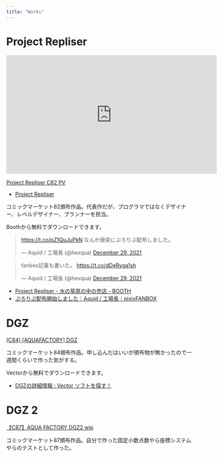 ```yaml
---
title: "Works"
---
```


# Project Repliser

<p><iframe width="560" height="315" src="https://www.youtube.com/embed/qj2tbuR8pXQ" frameborder="0" allow="accelerometer; autoplay; encrypted-media; gyroscope; picture-in-picture" allowfullscreen></iframe></p>

<p><script type="application/javascript" src="https://embed.nicovideo.jp/watch/sm18556664/script?w=640&h=360"></script><noscript><a href="https://www.nicovideo.jp/watch/sm18556664">Project Repliser C82 PV</a></noscript></p>

- [Project Repliser](http://www.aquafactory.x0.com/repliser/)

コミックマーケット82頒布作品。代表作だが、プログラマではなくデザイナー、レベルデザイナー、プランナーを担当。

Boothから無料でダウンロードできます。

<blockquote class="twitter-tweet"><p lang="ja" dir="ltr"><a href="https://t.co/pZ1QuJuPkN">https://t.co/pZ1QuJuPkN</a> なんか唐突にぷろりぷ配布しました。</p>&mdash; Aquid / 工場長 (@hexqua) <a href="https://twitter.com/hexqua/status/1476092932654780418?ref_src=twsrc%5Etfw">December 29, 2021</a></blockquote> <script async src="https://platform.twitter.com/widgets.js" charset="utf-8"></script>

<blockquote class="twitter-tweet"><p lang="ja" dir="ltr">fanbox記事も書いた。 <a href="https://t.co/dDeRyga1sh">https://t.co/dDeRyga1sh</a></p>&mdash; Aquid / 工場長 (@hexqua) <a href="https://twitter.com/hexqua/status/1476105620038496261?ref_src=twsrc%5Etfw">December 29, 2021</a></blockquote> <script async src="https://platform.twitter.com/widgets.js" charset="utf-8"></script>

- [Project Repliser - 水の草原の中の売店 - BOOTH](https://booth.pm/ja/items/3542398)
- [ぷろりぷ配布開始しました｜Aquid / 工場長｜pixivFANBOX](https://hexqua.fanbox.cc/posts/3194244)

# DGZ

<p><script type="application/javascript" src="https://embed.nicovideo.jp/watch/sm21555776/script?w=640&h=360"></script><noscript><a href="https://www.nicovideo.jp/watch/sm21555776">(C84) [AQUAFACTORY] DGZ</a></noscript></p>

コミックマーケット84頒布作品。申し込んだはいいが頒布物が無かったので一週間くらいで作った気がする。

Vectorから無料でダウンロードできます。

- [DGZの詳細情報 : Vector ソフトを探す！](http://www.vector.co.jp/soft/winnt/game/se504569.html)

# DGZ 2

<p><script type="application/javascript" src="https://embed.nicovideo.jp/watch/sm25220052/script?w=640&h=360"></script><noscript><a href="https://www.nicovideo.jp/watch/sm25220052">【C87】AQUA FACTORY DGZ2 wip</a></noscript></p>

コミックマーケット87頒布作品。自分で作った固定小数点数やら座標システムやらのテストとして作った。
